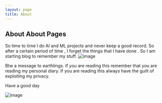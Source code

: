 ```yaml
---
layout: page
title: About
---
```




## About About Pages

So time to time I do AI and ML projects and never keep a good record. So after a certain period of time , I forget the things that I have done . So I am starting blog to remember my stuff. 
![image](https://user-images.githubusercontent.com/77712136/173176727-c1e922d9-da2a-42f9-859d-f8220c23ec54.png)

Btw a message to earthlings. If you are reading this remember that you are reading my personal diary. If you are reading this always have the guilt of exploiting my privacy. 

Have a good day 

![image](https://user-images.githubusercontent.com/77712136/173176807-88376e07-a95a-4800-b242-96f5183cb3a6.png)

